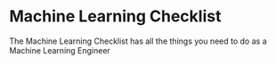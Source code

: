 # Machine Learning Checklist

The Machine Learning Checklist has all the things you need to do as a Machine Learning Engineer